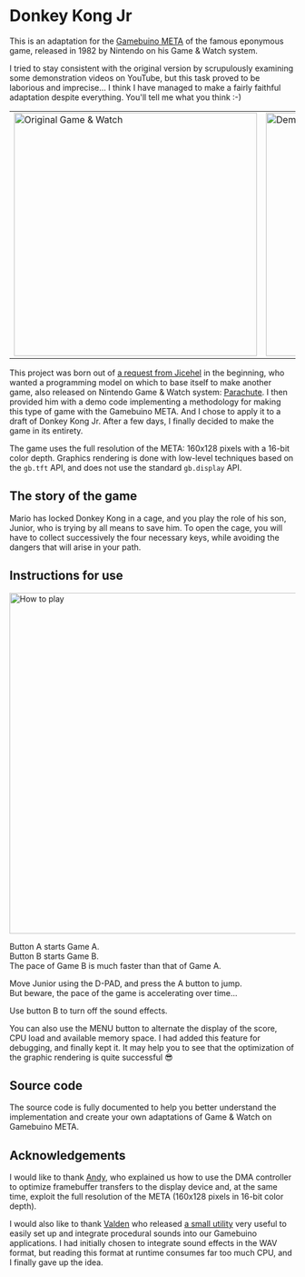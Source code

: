 # Donkey Kong Jr

This is an adaptation for the [Gamebuino META][gamebuino] of the famous eponymous game, released in 1982 by Nintendo on his Game & Watch system.

I tried to stay consistent with the original version by scrupulously examining some demonstration videos on YouTube, but this task proved to be laborious and imprecise... I think I have managed to make a fairly faithful adaptation despite everything. You'll tell me what you think :-)

<table cols="2">
    <tbody>
        <tr>
            <td>
                <img width="428" src="https://gamebuino.m1cr0lab.com/share/donkey-kong-jr/game-and-watch-1380x828.jpg" alt="Original Game & Watch" />
            </td>
            <td>
                <img width="428" src="https://gamebuino.m1cr0lab.com/share/donkey-kong-jr/demo-856x462.gif" alt="Demo" />
            </td>
        </tr>
    </tbody>
</table>

This project was born out of [a request from Jicehel][request] in the beginning, who wanted a programming model on which to base itself to make another game, also released on Nintendo Game & Watch system: [Parachute][parachute]. I then provided him with a demo code implementing a methodology for making this type of game with the Gamebuino META. And I chose to apply it to a draft of Donkey Kong Jr. After a few days, I finally decided to make the game in its entirety.

The game uses the full resolution of the META: 160x128 pixels with a 16-bit color depth. Graphics rendering is done with low-level techniques based on the `gb.tft` API, and does not use the standard `gb.display` API.

## The story of the game

Mario has locked Donkey Kong in a cage, and you play the role of his son, Junior, who is trying by all means to save him. To open the cage, you will have to collect successively the four necessary keys, while avoiding the dangers that will arise in your path.

## Instructions for use

<img width="600" src="https://gamebuino.m1cr0lab.com/share/donkey-kong-jr/gamebuino-meta-1399x551.png" alt="How to play" />

Button A starts Game A.  
Button B starts Game B.  
The pace of Game B is much faster than that of Game A.

Move Junior using the D-PAD, and press the A button to jump.  
But beware, the pace of the game is accelerating over time...

Use button B to turn off the sound effects.

You can also use the MENU button to alternate the display of the score, CPU load and available memory space. I had added this feature for debugging, and finally kept it. It may help you to see that the optimization of the graphic rendering is quite successful  😎

## Source code

The source code is fully documented to help you better understand the implementation and create your own adaptations of Game & Watch on Gamebuino META.

## Acknowledgements

I would like to thank [Andy][aoneill], who explained us how to use the DMA controller to optimize framebuffer transfers to the display device and, at the same time, exploit the full resolution of the META (160x128 pixels in 16-bit color depth).

I would also like to thank [Valden][valden] who released [a small utility][gsfxgui] very useful to easily set up and integrate procedural sounds into our Gamebuino applications. I had initially chosen to integrate sound effects in the WAV format, but reading this format at runtime consumes far too much CPU, and I finally gave up the idea.

[gamebuino]: https://gamebuino.com/
[request]:   https://community.gamebuino.com/t/demande-de-squelette-resolu/943
[parachute]: https://community.gamebuino.com/t/parachute-hd-meta/964
[aoneill]:   https://gamebuino.com/@aoneill
[valden]:    https://gamebuino.com/@valden
[gsfxgui]:   https://gamebuino.com/creations/gamebuino-sound-fx-creation-tool-gsfx-gui